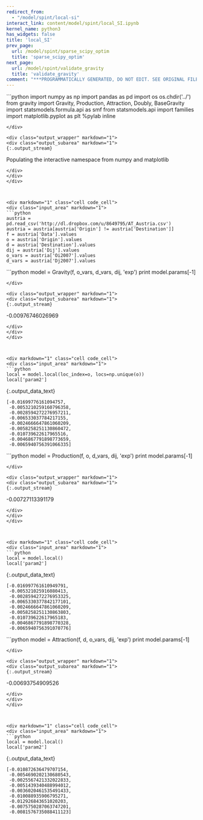 ```yaml
---
redirect_from:
  - "/model/spint/local-si"
interact_link: content/model/spint/local_SI.ipynb
kernel_name: python3
has_widgets: false
title: 'local_SI'
prev_page:
  url: /model/spint/sparse_scipy_optim
  title: 'sparse_scipy_optim'
next_page:
  url: /model/spint/validate_gravity
  title: 'validate_gravity'
comment: "***PROGRAMMATICALLY GENERATED, DO NOT EDIT. SEE ORIGINAL FILES IN /content***"
---
```



<div markdown="1" class="cell code_cell">
<div class="input_area" markdown="1">
```python
import numpy as np
import pandas as pd
import os
os.chdir('../')
from gravity import Gravity, Production, Attraction, Doubly, BaseGravity
import statsmodels.formula.api as smf
from statsmodels.api import families
import matplotlib.pyplot as plt
%pylab inline

```
</div>

<div class="output_wrapper" markdown="1">
<div class="output_subarea" markdown="1">
{:.output_stream}
```
Populating the interactive namespace from numpy and matplotlib
```
</div>
</div>
</div>



<div markdown="1" class="cell code_cell">
<div class="input_area" markdown="1">
```python
austria = pd.read_csv('http://dl.dropbox.com/u/8649795/AT_Austria.csv')
austria = austria[austria['Origin'] != austria['Destination']]
f = austria['Data'].values
o = austria['Origin'].values
d = austria['Destination'].values
dij = austria['Dij'].values
o_vars = austria['Oi2007'].values
d_vars = austria['Dj2007'].values

```
</div>

</div>



<div markdown="1" class="cell code_cell">
<div class="input_area" markdown="1">
```python
model = Gravity(f, o_vars, d_vars, dij, 'exp')
print model.params[-1]

```
</div>

<div class="output_wrapper" markdown="1">
<div class="output_subarea" markdown="1">
{:.output_stream}
```
-0.00976746026969
```
</div>
</div>
</div>



<div markdown="1" class="cell code_cell">
<div class="input_area" markdown="1">
```python
local = model.local(loc_index=o, locs=np.unique(o))
local['param2']

```
</div>

<div class="output_wrapper" markdown="1">
<div class="output_subarea" markdown="1">


{:.output_data_text}
```
[-0.01699776161094757,
 -0.0053210259160796358,
 -0.0028594272276957211,
 -0.006533037784217155,
 -0.0024666647861060209,
 -0.0058258251130860472,
 -0.010739622617965516,
 -0.0046867791898773659,
 -0.0065940756391066335]
```


</div>
</div>
</div>



<div markdown="1" class="cell code_cell">
<div class="input_area" markdown="1">
```python
model = Production(f, o, d_vars, dij, 'exp')
print model.params[-1]

```
</div>

<div class="output_wrapper" markdown="1">
<div class="output_subarea" markdown="1">
{:.output_stream}
```
-0.00727113391179
```
</div>
</div>
</div>



<div markdown="1" class="cell code_cell">
<div class="input_area" markdown="1">
```python
local = model.local()
local['param2']

```
</div>

<div class="output_wrapper" markdown="1">
<div class="output_subarea" markdown="1">


{:.output_data_text}
```
[-0.016997761610949791,
 -0.005321025916080413,
 -0.0028594272276953325,
 -0.0065330377842177101,
 -0.0024666647861060209,
 -0.0058258251130863803,
 -0.010739622617965183,
 -0.0046867791898770328,
 -0.0065940756391070776]
```


</div>
</div>
</div>



<div markdown="1" class="cell code_cell">
<div class="input_area" markdown="1">
```python
model = Attraction(f, d, o_vars, dij, 'exp')
print model.params[-1]

```
</div>

<div class="output_wrapper" markdown="1">
<div class="output_subarea" markdown="1">
{:.output_stream}
```
-0.00693754909526
```
</div>
</div>
</div>



<div markdown="1" class="cell code_cell">
<div class="input_area" markdown="1">
```python
local = model.local()
local['param2']

```
</div>

<div class="output_wrapper" markdown="1">
<div class="output_subarea" markdown="1">


{:.output_data_text}
```
[-0.010872636479707154,
 -0.0054690202130680543,
 -0.0025567421332022833,
 -0.0051439340488994012,
 -0.0036020461535491433,
 -0.010088935906795271,
 -0.012926843651020203,
 -0.0075750287063747201,
 -0.0081576735088411123]
```


</div>
</div>
</div>

